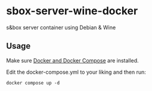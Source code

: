 # sbox-server-wine-docker
 s&box server container using Debian & Wine

## Usage
Make sure [Docker and Docker Compose](https://docs.docker.com/engine/install/) are installed.

Edit the docker-compose.yml to your liking and then run:
```
docker compose up -d
```
